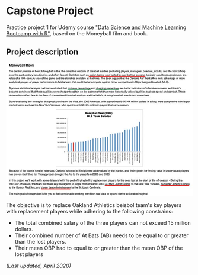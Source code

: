 # Capstone Project

Practice project 1 for Udemy course ["Data Science and Machine Learning Bootcamp with R"](https://www.udemy.com/course/data-science-and-machine-learning-bootcamp-with-r/), based on the Moneyball film and book.

## Project description

![project description](data/capstone-project.jpg)

The objective is to replace Oakland Athletics beisbol team's key players with replacement players while adhering to the following constrains:

* The total combined salary of the three players can not exceed 15 million dollars.
* Their combined number of At Bats (AB) needs to be equal to or greater than the lost players.
* Their mean OBP had to equal to or greater than the mean OBP of the lost players

_(Last updated, April 2020)_
